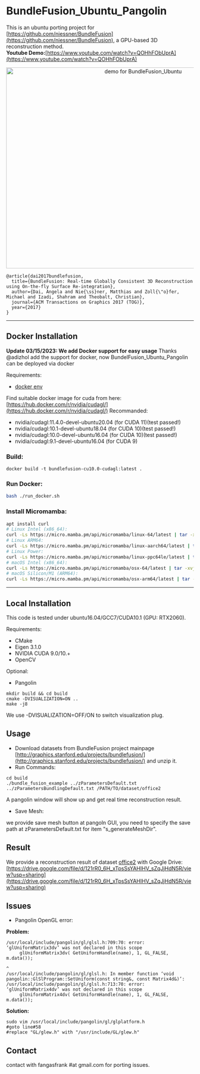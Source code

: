 # BundleFusion_Ubuntu_Pangolin
This is an ubuntu porting project for [https://github.com/niessner/BundleFusion](https://github.com/niessner/BundleFusion), a GPU-based 3D reconstruction method. 
<br>
<b>Youtube Demo:</b>[https://www.youtube.com/watch?v=QOHhFObUprA](https://www.youtube.com/watch?v=QOHhFObUprA)
<p align="center">
<a href="https://www.youtube.com/watch?v=QOHhFObUprA
" target="_blank"><img src="asset/demo_office2.png"
alt="demo for BundleFusion_Ubuntu" width="720" height="540" /></a>
</p>



```
@article{dai2017bundlefusion,
  title={BundleFusion: Real-time Globally Consistent 3D Reconstruction using On-the-fly Surface Re-integration},
  author={Dai, Angela and Nie{\ss}ner, Matthias and Zoll{\"o}fer, Michael and Izadi, Shahram and Theobalt, Christian},
  journal={ACM Transactions on Graphics 2017 (TOG)},
  year={2017}
}
```
---

## Docker Installation
<b>Update 03/15/2023: We add Docker support for easy usage</b>
Thanks @adizhol add the support for docker, now BundelFusion_Ubuntu_Pangolin can be deployed via docker

Requirements:
* [docker env](https://docs.docker.com/engine/install/ubuntu/)

Find suitable docker image for cuda from here: [https://hub.docker.com/r/nvidia/cudagl/](https://hub.docker.com/r/nvidia/cudagl/)
Recommanded:
* nvidia/cudagl:11.4.0-devel-ubuntu20.04 (for CUDA 11)(test passed!)
* nvidia/cudagl:10.1-devel-ubuntu18.04  (for CUDA 10)(test passed!)
* nvidia/cudagl:10.0-devel-ubuntu16.04 (for CUDA 10)(test passed!)
* nvidia/cudagl:9.1-devel-ubuntu16.04 (for CUDA 9)

### Build:
```
docker build -t bundlefusion-cu10.0-cudagl:latest .
```

### Run Docker:
```bash
bash ./run_docker.sh
```

### Install Micromamba:
```bash
apt install curl
# Linux Intel (x86_64):
curl -Ls https://micro.mamba.pm/api/micromamba/linux-64/latest | tar -xvjO bin/micromamba > /usr/bin/micromamba && chmod +x /usr/bin/micromamba
# Linux ARM64:
curl -Ls https://micro.mamba.pm/api/micromamba/linux-aarch64/latest | tar -xvjO bin/micromamba > /usr/bin/micromamba && chmod +x /usr/bin/micromamba
# Linux Power:
curl -Ls https://micro.mamba.pm/api/micromamba/linux-ppc64le/latest | tar -xvjO bin/micromamba > /usr/bin/micromamba && chmod +x /usr/bin/micromamba
# macOS Intel (x86_64):
curl -Ls https://micro.mamba.pm/api/micromamba/osx-64/latest | tar -xvjO bin/micromamba > /usr/bin/micromamba && chmod +x /usr/bin/micromamba
# macOS Silicon/M1 (ARM64):
curl -Ls https://micro.mamba.pm/api/micromamba/osx-arm64/latest | tar -xvjO bin/micromamba > /usr/bin/micromamba && chmod +x /usr/bin/micromamba

```

---


## Local Installation

This code is tested under ubuntu16.04/GCC7/CUDA10.1 (GPU: RTX2060).

Requirements:

* CMake
* Eigen 3.1.0
* NVIDIA CUDA 9.0/10.+
* OpenCV

Optional:

* Pangolin

```
mkdir build && cd build
cmake -DVISUALIZATION=ON ..
make -j8
```

We use -DVISUALIZATION=OFF/ON to switch visualization plug.

## Usage

* Download datasets from BundleFusion project mainpage [http://graphics.stanford.edu/projects/bundlefusion/](http://graphics.stanford.edu/projects/bundlefusion/) and unzip it.
* Run Commands:

```
cd build
./bundle_fusion_example ../zParametersDefault.txt ../zParametersBundlingDefault.txt /PATH/TO/dataset/office2
```

A pangolin window will show up and get real time reconstruction  result.

* Save Mesh:

we provide save mesh button at pangoln GUI, you need to specify the save path at zParametersDefault.txt for item "s_generateMeshDir".



## Result

We provide a reconstruction result of dataset [office2](http://graphics.stanford.edu/projects/bundlefusion/data/office2/office2.zip) with Google Drive: [https://drive.google.com/file/d/121rR0_6H_xTpsSsYAHIHV_sZqJjHdN5R/view?usp=sharing](https://drive.google.com/file/d/121rR0_6H_xTpsSsYAHIHV_sZqJjHdN5R/view?usp=sharing)



## Issues

* Pangolin OpenGL error:

<b>Problem:</b>

```
/usr/local/include/pangolin/gl/glsl.h:709:70: error: ‘glUniformMatrix3dv’ was not declared in this scope
     glUniformMatrix3dv( GetUniformHandle(name), 1, GL_FALSE, m.data());
                                                                      ^
/usr/local/include/pangolin/gl/glsl.h: In member function ‘void pangolin::GlSlProgram::SetUniform(const string&, const Matrix4d&)’:
/usr/local/include/pangolin/gl/glsl.h:713:70: error: ‘glUniformMatrix4dv’ was not declared in this scope
     glUniformMatrix4dv( GetUniformHandle(name), 1, GL_FALSE, m.data());
```

<b>Solution:</b>

```
sudo vim /usr/local/include/pangolin/gl/glplatform.h
#goto line#58
#replace "GL/glew.h" with "/usr/include/GL/glew.h"
```

## Contact

contact with fangasfrank #at gmail.com for porting issues.
